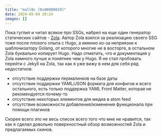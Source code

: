```yaml
---
title: "mall0c [0x00000019]"
date: 2024-05-04 20:24
images: []
---
```


Пока гуглил и читал всякое про SSGs, набрел на еще один генератор статических сайтов - <a href="https://github.com/getzola/zola">Zola</a>. Автор Zola взялся за реализацию своего SSG тоже после плохого опыта с Hugo, а именно из-за неприязни к шаблонизатору Golang, от которого многие не в восторге, в остальном Zola буквально копирует Hugo. Надо отметить, что и документация у Zola намного лучше и понятнее чем у Hugo. Я не стал пробовать перейти с Jekyll на Zola, так как я уже вижу в нем для себя ряд недостатков:  
- отсутствие поддержки пермалинков на базе даты  
- отсутствие поддержки YAML/JSON формата для конфигов и всего остального, есть только поддержка YAML Front Matter, которая не рекомендуется почему-то  
- отсутствие некоторых элементов для медиа в atom feed  
- отсутствие возможности добавления/изменения функционала при помощи плагинов  
  
Скорее всего это не весь список всего того что мне не нравится, так как я сделал довольно поверхностный обзор возможностей Zola и предлагаемых скинов.  
